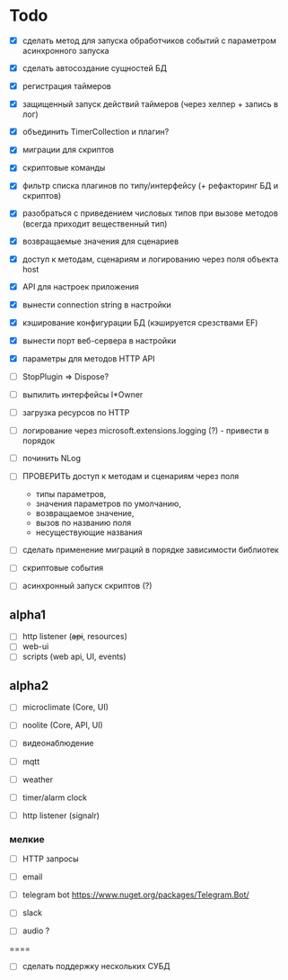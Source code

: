 ﻿# Todo

- [x] сделать метод для запуска обработчиков событий с параметром асинхронного запуска
- [x] сделать автосоздание сущностей БД
- [x] регистрация таймеров 
- [x] защищенный запуск действий таймеров (через хелпер + запись в лог)
- [x] объединить TimerCollection и плагин?
- [x] миграции для скриптов
- [x] скриптовые команды
- [x] фильтр списка плагинов по типу/интерфейсу (+ рефакторинг БД и скриптов)
- [x] разобраться с приведением числовых типов при вызове методов (всегда приходит вещественный тип)
- [x] возвращаемые значения для сценариев
- [x] доступ к методам, сценариям и логированию через поля объекта host
- [x] API для настроек приложения
- [x] вынести connection string в настройки
- [x] кэширование конфигурации БД (кэшируется срезствами EF)
- [x] вынести порт веб-сервера в настройки
- [x] параметры для методов HTTP API



- [ ] StopPlugin => Dispose?

- [ ] выпилить интерфейсы I*Owner
- [ ] загрузка ресурсов по HTTP
- [ ] логирование через microsoft.extensions.logging (?) - привести в порядок
- [ ] починить NLog

- [ ] ПРОВЕРИТЬ доступ к методам и сценариям через поля
  - типы параметров, 
  - значения параметров по умолчанию, 
  - возвращаемое значение, 
  - вызов по названию поля
  - несуществующие названия
- [ ] сделать применение миграций в порядке зависимости библиотек

- [ ] скриптовые события
- [ ] асинхронный запуск скриптов (?)

## alpha1

- [ ] http listener (~~api~~, resources)
- [ ] web-ui
- [ ] scripts (web api, UI, events)

## alpha2

- [ ] microclimate (Core, UI)
- [ ] noolite (Core, API, UI)
- [ ] видеонаблюдение
- [ ] mqtt
- [ ] weather
- [ ] timer/alarm clock
- [ ] http listener (signalr)


### мелкие

- [ ] HTTP запросы
- [ ] email
- [ ] telegram bot https://www.nuget.org/packages/Telegram.Bot/
- [ ] slack

- [ ] audio ?

====

- [ ] сделать поддержку нескольких СУБД

